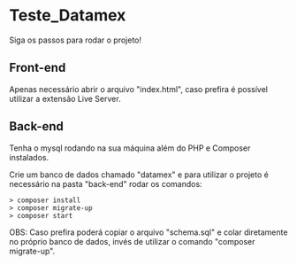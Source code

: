 # Teste_Datamex

Siga os passos para rodar o projeto!

## Front-end

Apenas necessário abrir o arquivo "index.html", caso prefira é possível utilizar a extensão Live Server.

## Back-end

Tenha o mysql rodando na sua máquina além do PHP e Composer instalados.

Crie um banco de dados chamado "datamex" e para utilizar o projeto é necessário na pasta "back-end" rodar os comandos:

```
> composer install
> composer migrate-up
> composer start
```

OBS: Caso prefira poderá copiar o arquivo "schema.sql" e colar diretamente no próprio banco de dados, invés de utilizar o comando "composer migrate-up".